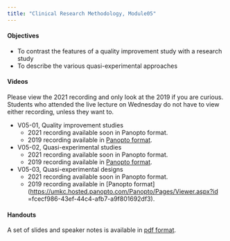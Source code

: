 ```yaml
---
title: "Clinical Research Methodology, Module05"
---
```


#### Objectives

+ To contrast the features of a quality improvement study with a research study
+ To describe the various quasi-experimental approaches

#### Videos

Please view the 2021 recording and only look at the 2019 if you are curious. Students who attended the live lecture on Wednesday do not have to view either recording, unless they want to.

+ V05-01, Quality improvement studies
  + 2021 recording available soon in Panopto format.
  + 2019 recording available in [Panopto format](https://umkc.hosted.panopto.com/Panopto/Pages/Viewer.aspx?id=c3e9c666-f8fb-439e-966b-a9f801506125).
+ V05-02, Quasi-experimental studies
  + 2021 recording available soon in Panopto format.
  + 2019 recording available in [Panopto format](https://umkc.hosted.panopto.com/Panopto/Pages/Viewer.aspx?id=32a1c486-ef17-4471-861c-a9f80160e7eb).
+ V05-03, Quasi-experimental designs
  + 2021 recording available soon in Panopto format.
  + 2019 recording available in [Panopto format](https://umkc.hosted.panopto.com/Panopto/Pages/Viewer.aspx?id =fcecf986-43ef-44c4-afb7-a9f801692df3).
 
#### Handouts

A set of slides and speaker notes is available in [pdf format](http://www.pmean.com/clinical-research-methods/video05-slides-and-speaker-notes.pdf).
